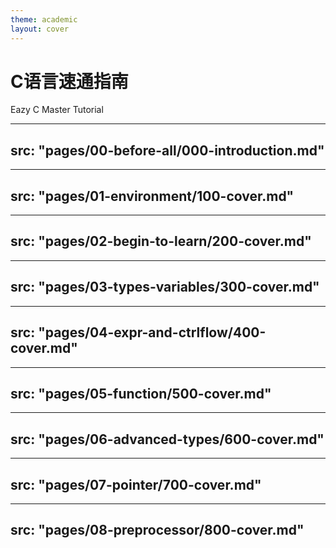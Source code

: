```yaml
---
theme: academic
layout: cover
---
```


# C语言速通指南

Eazy C Master Tutorial

---
src: "pages/00-before-all/000-introduction.md"
---

---
src: "pages/01-environment/100-cover.md"
---

---
src: "pages/02-begin-to-learn/200-cover.md"
---

---
src: "pages/03-types-variables/300-cover.md"
---

---
src: "pages/04-expr-and-ctrlflow/400-cover.md"
---

---
src: "pages/05-function/500-cover.md"
---

---
src: "pages/06-advanced-types/600-cover.md"
---

---
src: "pages/07-pointer/700-cover.md"
---

---
src: "pages/08-preprocessor/800-cover.md"
---